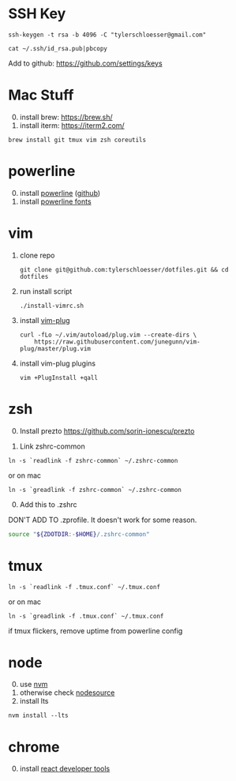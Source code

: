 # SSH Key

```
ssh-keygen -t rsa -b 4096 -C "tylerschloesser@gmail.com"
```

```
cat ~/.ssh/id_rsa.pub|pbcopy
```

Add to github: https://github.com/settings/keys

# Mac Stuff

0. install brew: https://brew.sh/
1. install iterm: https://iterm2.com/

```
brew install git tmux vim zsh coreutils
```

# powerline

0. install [powerline](https://powerline.readthedocs.io/en/latest/) ([github](https://github.com/powerline/powerline))
0. install [powerline fonts](https://github.com/powerline/fonts)

# vim

1. clone repo
    ```
    git clone git@github.com:tylerschloesser/dotfiles.git && cd dotfiles
    ```
2. run install script
    ```
    ./install-vimrc.sh
    ```
3. install [vim-plug](https://github.com/junegunn/vim-plug)
    ```
    curl -fLo ~/.vim/autoload/plug.vim --create-dirs \
        https://raw.githubusercontent.com/junegunn/vim-plug/master/plug.vim
    ```
4. install vim-plug plugins
    ```
    vim +PlugInstall +qall
    ```

# zsh

0. Install prezto https://github.com/sorin-ionescu/prezto

0. Link zshrc-common

```
ln -s `readlink -f zshrc-common` ~/.zshrc-common
```

or on mac

```
ln -s `greadlink -f zshrc-common` ~/.zshrc-common
```

0. Add this to .zshrc

DON'T ADD TO .zprofile. It doesn't work for some reason.

```sh
source "${ZDOTDIR:-$HOME}/.zshrc-common"
```

# tmux

```
ln -s `readlink -f .tmux.conf` ~/.tmux.conf
```

or on mac

```
ln -s `greadlink -f .tmux.conf` ~/.tmux.conf
```


if tmux flickers, remove uptime from powerline config

# node

0. use [nvm](https://github.com/nvm-sh/nvm)
0. otherwise check [nodesource](https://github.com/nodesource/distributions/blob/master/README.md)
0. install lts
```
nvm install --lts
```

# chrome

0. install [react developer tools](https://chrome.google.com/webstore/detail/react-developer-tools/fmkadmapgofadopljbjfkapdkoienihi?hl=en)
